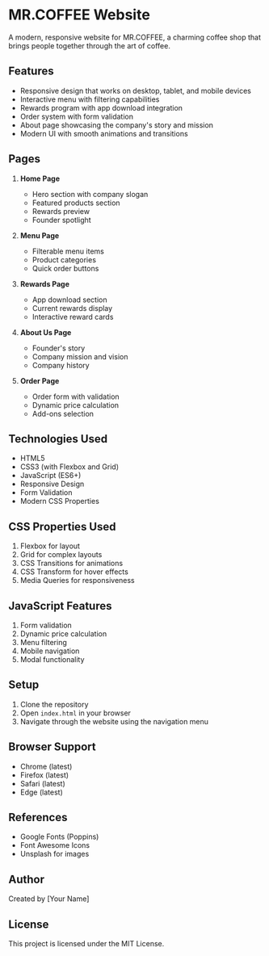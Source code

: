 # MR.COFFEE Website

A modern, responsive website for MR.COFFEE, a charming coffee shop that brings people together through the art of coffee.

## Features

- Responsive design that works on desktop, tablet, and mobile devices
- Interactive menu with filtering capabilities
- Rewards program with app download integration
- Order system with form validation
- About page showcasing the company's story and mission
- Modern UI with smooth animations and transitions

## Pages

1. **Home Page**
   - Hero section with company slogan
   - Featured products section
   - Rewards preview
   - Founder spotlight

2. **Menu Page**
   - Filterable menu items
   - Product categories
   - Quick order buttons

3. **Rewards Page**
   - App download section
   - Current rewards display
   - Interactive reward cards

4. **About Us Page**
   - Founder's story
   - Company mission and vision
   - Company history

5. **Order Page**
   - Order form with validation
   - Dynamic price calculation
   - Add-ons selection

## Technologies Used

- HTML5
- CSS3 (with Flexbox and Grid)
- JavaScript (ES6+)
- Responsive Design
- Form Validation
- Modern CSS Properties

## CSS Properties Used

1. Flexbox for layout
2. Grid for complex layouts
3. CSS Transitions for animations
4. CSS Transform for hover effects
5. Media Queries for responsiveness

## JavaScript Features

1. Form validation
2. Dynamic price calculation
3. Menu filtering
4. Mobile navigation
5. Modal functionality

## Setup

1. Clone the repository
2. Open `index.html` in your browser
3. Navigate through the website using the navigation menu

## Browser Support

- Chrome (latest)
- Firefox (latest)
- Safari (latest)
- Edge (latest)

## References

- Google Fonts (Poppins)
- Font Awesome Icons
- Unsplash for images

## Author

Created by [Your Name]

## License

This project is licensed under the MIT License. 